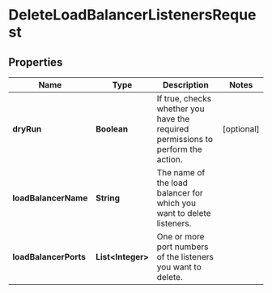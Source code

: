 

# DeleteLoadBalancerListenersRequest


## Properties

| Name | Type | Description | Notes |
|------------ | ------------- | ------------- | -------------|
|**dryRun** | **Boolean** | If true, checks whether you have the required permissions to perform the action. |  [optional] |
|**loadBalancerName** | **String** | The name of the load balancer for which you want to delete listeners. |  |
|**loadBalancerPorts** | **List&lt;Integer&gt;** | One or more port numbers of the listeners you want to delete. |  |



